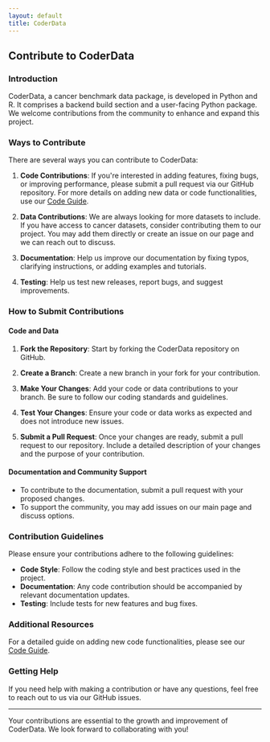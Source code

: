 ```yaml
---
layout: default
title: CoderData
---
```


<link rel="stylesheet" href="assets/css/style.css">

## Contribute to CoderData

### Introduction
CoderData, a cancer benchmark data package, is developed in Python and R. It comprises a backend build section and a user-facing Python package. We welcome contributions from the community to enhance and expand this project.

### Ways to Contribute
There are several ways you can contribute to CoderData:

1. **Code Contributions**: If you're interested in adding features, fixing bugs, or improving performance, please submit a pull request via our GitHub repository. For more details on adding new data or code functionalities, use our [Code Guide](/add_code_guide.md).

2. **Data Contributions**: We are always looking for more datasets to include. If you have access to cancer datasets, consider contributing them to our project. You may add them directly or create an issue on our page and we can reach out to discuss.

3. **Documentation**: Help us improve our documentation by fixing typos, clarifying instructions, or adding examples and tutorials.

4. **Testing**: Help us test new releases, report bugs, and suggest improvements.

### How to Submit Contributions

#### Code and Data
1. **Fork the Repository**: Start by forking the CoderData repository on GitHub.

2. **Create a Branch**: Create a new branch in your fork for your contribution.

3. **Make Your Changes**: Add your code or data contributions to your branch. Be sure to follow our coding standards and guidelines.

4. **Test Your Changes**: Ensure your code or data works as expected and does not introduce new issues.

5. **Submit a Pull Request**: Once your changes are ready, submit a pull request to our repository. Include a detailed description of your changes and the purpose of your contribution.

#### Documentation and Community Support
- To contribute to the documentation, submit a pull request with your proposed changes.
- To support the community, you may add issues on our main page and discuss options.

### Contribution Guidelines

Please ensure your contributions adhere to the following guidelines:

- **Code Style**: Follow the coding style and best practices used in the project.
- **Documentation**: Any code contribution should be accompanied by relevant documentation updates.
- **Testing**: Include tests for new features and bug fixes.

### Additional Resources

For a detailed guide on adding new code functionalities, please see our [Code Guide](/add_code_guide.md).

### Getting Help

If you need help with making a contribution or have any questions, feel free to reach out to us via our GitHub issues.

---

Your contributions are essential to the growth and improvement of CoderData. We look forward to collaborating with you!


